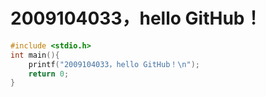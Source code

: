 # 2009104033，hello GitHub！

```c
#include <stdio.h>
int main(){
	printf("2009104033，hello GitHub！\n");
	return 0;
}
```

